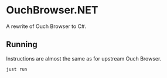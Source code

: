 # OuchBrowser.NET

A rewrite of Ouch Browser to C#.

## Running

Instructions are almost the same as for upstream Ouch Browser.

```cs
just run
```

